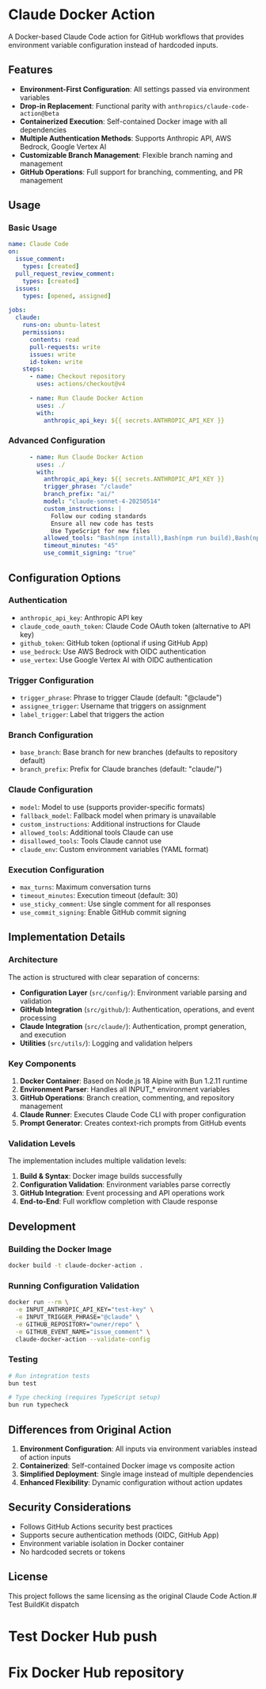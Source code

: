 # Claude Docker Action

A Docker-based Claude Code action for GitHub workflows that provides environment variable configuration instead of hardcoded inputs.

## Features

- **Environment-First Configuration**: All settings passed via environment variables
- **Drop-in Replacement**: Functional parity with `anthropics/claude-code-action@beta`
- **Containerized Execution**: Self-contained Docker image with all dependencies
- **Multiple Authentication Methods**: Supports Anthropic API, AWS Bedrock, Google Vertex AI
- **Customizable Branch Management**: Flexible branch naming and management
- **GitHub Operations**: Full support for branching, commenting, and PR management

## Usage

### Basic Usage

```yaml
name: Claude Code
on:
  issue_comment:
    types: [created]
  pull_request_review_comment:
    types: [created]
  issues:
    types: [opened, assigned]

jobs:
  claude:
    runs-on: ubuntu-latest
    permissions:
      contents: read
      pull-requests: write
      issues: write
      id-token: write
    steps:
      - name: Checkout repository
        uses: actions/checkout@v4

      - name: Run Claude Docker Action
        uses: ./
        with:
          anthropic_api_key: ${{ secrets.ANTHROPIC_API_KEY }}
```

### Advanced Configuration

```yaml
      - name: Run Claude Docker Action
        uses: ./
        with:
          anthropic_api_key: ${{ secrets.ANTHROPIC_API_KEY }}
          trigger_phrase: "/claude"
          branch_prefix: "ai/"
          model: "claude-sonnet-4-20250514"
          custom_instructions: |
            Follow our coding standards
            Ensure all new code has tests
            Use TypeScript for new files
          allowed_tools: "Bash(npm install),Bash(npm run build),Bash(npm run test)"
          timeout_minutes: "45"
          use_commit_signing: "true"
```

## Configuration Options

### Authentication
- `anthropic_api_key`: Anthropic API key
- `claude_code_oauth_token`: Claude Code OAuth token (alternative to API key)
- `github_token`: GitHub token (optional if using GitHub App)
- `use_bedrock`: Use AWS Bedrock with OIDC authentication
- `use_vertex`: Use Google Vertex AI with OIDC authentication

### Trigger Configuration
- `trigger_phrase`: Phrase to trigger Claude (default: "@claude")
- `assignee_trigger`: Username that triggers on assignment
- `label_trigger`: Label that triggers the action

### Branch Configuration
- `base_branch`: Base branch for new branches (defaults to repository default)
- `branch_prefix`: Prefix for Claude branches (default: "claude/")

### Claude Configuration
- `model`: Model to use (supports provider-specific formats)
- `fallback_model`: Fallback model when primary is unavailable
- `custom_instructions`: Additional instructions for Claude
- `allowed_tools`: Additional tools Claude can use
- `disallowed_tools`: Tools Claude cannot use
- `claude_env`: Custom environment variables (YAML format)

### Execution Configuration
- `max_turns`: Maximum conversation turns
- `timeout_minutes`: Execution timeout (default: 30)
- `use_sticky_comment`: Use single comment for all responses
- `use_commit_signing`: Enable GitHub commit signing

## Implementation Details

### Architecture

The action is structured with clear separation of concerns:

- **Configuration Layer** (`src/config/`): Environment variable parsing and validation
- **GitHub Integration** (`src/github/`): Authentication, operations, and event processing
- **Claude Integration** (`src/claude/`): Authentication, prompt generation, and execution
- **Utilities** (`src/utils/`): Logging and validation helpers

### Key Components

1. **Docker Container**: Based on Node.js 18 Alpine with Bun 1.2.11 runtime
2. **Environment Parser**: Handles all INPUT_* environment variables
3. **GitHub Operations**: Branch creation, commenting, and repository management
4. **Claude Runner**: Executes Claude Code CLI with proper configuration
5. **Prompt Generator**: Creates context-rich prompts from GitHub events

### Validation Levels

The implementation includes multiple validation levels:

1. **Build & Syntax**: Docker image builds successfully
2. **Configuration Validation**: Environment variables parse correctly
3. **GitHub Integration**: Event processing and API operations work
4. **End-to-End**: Full workflow completion with Claude response

## Development

### Building the Docker Image

```bash
docker build -t claude-docker-action .
```

### Running Configuration Validation

```bash
docker run --rm \
  -e INPUT_ANTHROPIC_API_KEY="test-key" \
  -e INPUT_TRIGGER_PHRASE="@claude" \
  -e GITHUB_REPOSITORY="owner/repo" \
  -e GITHUB_EVENT_NAME="issue_comment" \
  claude-docker-action --validate-config
```

### Testing

```bash
# Run integration tests
bun test

# Type checking (requires TypeScript setup)
bun run typecheck
```

## Differences from Original Action

1. **Environment Configuration**: All inputs via environment variables instead of action inputs
2. **Containerized**: Self-contained Docker image vs composite action
3. **Simplified Deployment**: Single image instead of multiple dependencies
4. **Enhanced Flexibility**: Dynamic configuration without action updates

## Security Considerations

- Follows GitHub Actions security best practices
- Supports secure authentication methods (OIDC, GitHub App)
- Environment variable isolation in Docker container
- No hardcoded secrets or tokens

## License

This project follows the same licensing as the original Claude Code Action.# Test BuildKit dispatch
# Test Docker Hub push
# Fix Docker Hub repository

